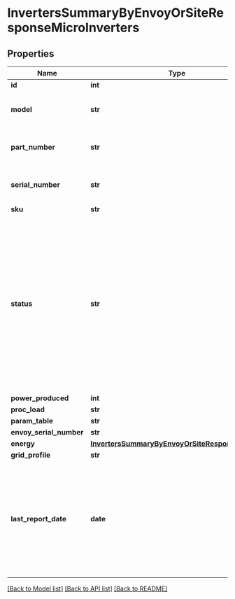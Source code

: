 # InvertersSummaryByEnvoyOrSiteResponseMicroInverters


## Properties
Name | Type | Description | Notes
------------ | ------------- | ------------- | -------------
**id** | **int** |  | 
**model** | **str** | Model number of this Microinverter. | 
**part_number** | **str** | The Enphase part number of this Microinverter. | 
**serial_number** | **str** | The serial number of this Microinverter. | 
**sku** | **str** |  | 
**status** | **str** | The current status of this Microinverter. * &#x60;normal&#x60; - The microinverter is operating normally. * &#x60;power&#x60; - There is a production issue. * &#x60;micro&#x60; - The microinverter is not reporting. * &#x60;retired&#x60; - The microinverter is retired. | 
**power_produced** | **int** |  | 
**proc_load** | **str** |  | 
**param_table** | **str** |  | 
**envoy_serial_number** | **str** |  | 
**energy** | [**InvertersSummaryByEnvoyOrSiteResponseEnergy**](InvertersSummaryByEnvoyOrSiteResponseEnergy.md) |  | 
**grid_profile** | **str** |  | 
**last_report_date** | **date** | The last time this device submitted a report, by default expressed in Unix epoch time. If Enlighten has no record of a report from this Envoy, returns null. | 

[[Back to Model list]](../README.md#documentation-for-models) [[Back to API list]](../README.md#documentation-for-api-endpoints) [[Back to README]](../README.md)


